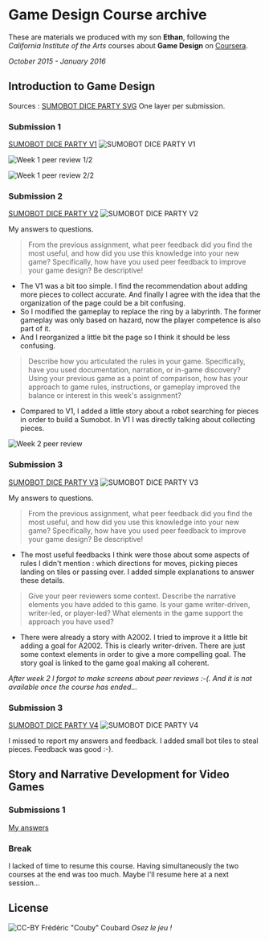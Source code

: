 # Game Design Course archive
These are materials we produced with my son **Ethan**, following the *California Institute of the Arts* courses about **Game Design** on [Coursera](https://www.coursera.org/specializations/game-design).

*October 2015 - January 2016*

## Introduction to Game Design

Sources : [SUMOBOT DICE PARTY SVG](/Sources/Introduction_to_Game_Design/sumbot-dice-party.svg)
One layer per submission.

### Submission 1
[SUMOBOT DICE PARTY V1](/Submissions/Introduction_to_Game_Design/sumbot-dice-party-1.pdf)
![SUMOBOT DICE PARTY V1](/Images/sumbot-dice-party-1.png)

![Week 1 peer review 1/2](/Submissions/Introduction_to_Game_Design/week1-peer_review_1.png)

![Week 1 peer review 2/2](/Submissions/Introduction_to_Game_Design/week1-peer_review_2.png)


### Submission 2
[SUMOBOT DICE PARTY V2](/Submissions/Introduction_to_Game_Design/sumbot-dice-party-2.pdf)
![SUMOBOT DICE PARTY V2](/Images/sumbot-dice-party-2.png)

My answers to questions.

> From the previous assignment, what peer feedback did you find the most useful, and how did you use this knowledge into your new game? Specifically, how have you used peer feedback to improve your game design? Be descriptive!

* The V1 was a bit too simple. I find the recommendation about adding more pieces to collect accurate. And finally I agree with the idea that the  organization of the page could be a bit confusing.
* So I modified the gameplay to replace the ring by a labyrinth. The former gameplay was only based on hazard, now the player competence is also part of it.
* And I reorganized a little bit the page so I think it should be less confusing.

> Describe how you articulated the rules in your game. Specifically, have you used documentation, narration, or in-game discovery? Using your previous game as a point of comparison, how has your approach to game rules, instructions, or gameplay improved the balance or interest in this week's assignment?

* Compared to V1, I added a little story about a robot searching for pieces in order to build a Sumobot. In V1 I was directly talking about collecting pieces.

![Week 2 peer review](/Submissions/Introduction_to_Game_Design/week2-peer_review.png)


### Submission 3
[SUMOBOT DICE PARTY V3](/Submissions/Introduction_to_Game_Design/sumbot-dice-party-3.pdf)
![SUMOBOT DICE PARTY V3](/Images/sumbot-dice-party-3.png)

My answers to questions.

> From the previous assignment, what peer feedback did you find the most useful, and how did you use this knowledge into your new game? Specifically, how have you used peer feedback to improve your game design? Be descriptive!

* The most useful feedbacks I think were those about some aspects of rules I didn't mention : which directions for moves, picking pieces landing on tiles or passing over.
I added simple explanations to answer these details.

> Give your peer reviewers some context. Describe the narrative elements you have added to this game. Is your game writer-driven, writer-led, or player-led? What elements in the game support the approach you have used?

* There were already a story with A2002. I tried to improve it a little bit adding a goal for A2002.
This is clearly writer-driven. There are just some context elements in order to give a more compelling goal. The story goal is linked to the game goal making all coherent.

*After week 2 I forgot to make screens about peer reviews :-(. And it is not available once the course has ended...*


### Submission 3
[SUMOBOT DICE PARTY V4](/Submissions/Introduction_to_Game_Design/sumbot-dice-party-4.pdf)
![SUMOBOT DICE PARTY V4](/Images/sumbot-dice-party-4.png)

I missed to report my answers and feedback. I added small bot tiles to steal pieces. Feedback was good :-).


## Story and Narrative Development for Video Games

### Submissions 1
[My answers](/Submissions/Story_and_Narrative_Development_for_Video_Games/Submission1.md)

### Break
I lacked of time to resume this course. Having simultaneously the two courses at the end was too much.
Maybe I'll resume here at a next session...

## License
![CC-BY](/Images/CC-BY_icon.png) Frédéric "Couby" Coubard
*Osez le jeu !*


